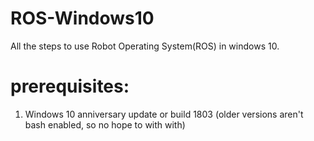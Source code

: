 # ROS-Windows10
All the steps to use Robot Operating System(ROS) in windows 10. 

# prerequisites:
1. Windows 10 anniversary update or build 1803 (older versions aren't bash enabled, so no hope to with with)

